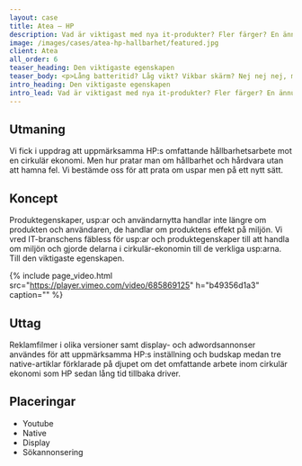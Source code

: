 ```yaml
---
layout: case
title: Atea – HP
description: Vad är viktigast med nya it-produkter? Fler färger? En ännu snabbare processor? Ingetdera. Den viktigaste usp:en är hållbarhet.
image: /images/cases/atea-hp-hallbarhet/featured.jpg
client: Atea
all_order: 6
teaser_heading: Den viktigaste egenskapen
teaser_body: <p>Lång batteritid? Låg vikt? Vikbar skärm? Nej nej nej, miljön såklart.</p>
intro_heading: Den viktigaste egenskapen
intro_lead: Vad är viktigast med nya it-produkter? Fler färger? En ännu snabbare processor? Ingetdera. Den viktigaste usp:en är hållbarhet.
---
```


## Utmaning

Vi fick i uppdrag att uppmärksamma HP:s omfattande hållbarhetsarbete mot en cirkulär ekonomi. Men hur pratar man om hållbarhet och hårdvara utan att hamna fel. Vi bestämde oss för att prata om uspar men på ett nytt sätt.

## Koncept

Produktegenskaper, usp:ar och användarnytta handlar inte längre om produkten och användaren, de handlar om produktens effekt på miljön. Vi vred IT-branschens fäbless för usp:ar och produktegenskaper till att handla om miljön och gjorde delarna i cirkulär-ekonomin till de verkliga usp:arna. Till den viktigaste egenskapen.

{%
  include page_video.html
  src="https://player.vimeo.com/video/685869125"
  h="b49356d1a3"
  caption=""
%}

## Uttag
Reklamfilmer i olika versioner samt display- och adwordsannonser användes för att uppmärksamma HP:s inställning och budskap medan tre native-artiklar förklarade på djupet om det omfattande arbete inom cirkulär ekonomi som HP sedan lång tid tillbaka driver. 

## Placeringar

* Youtube 
* Native
* Display
* Sökannonsering
